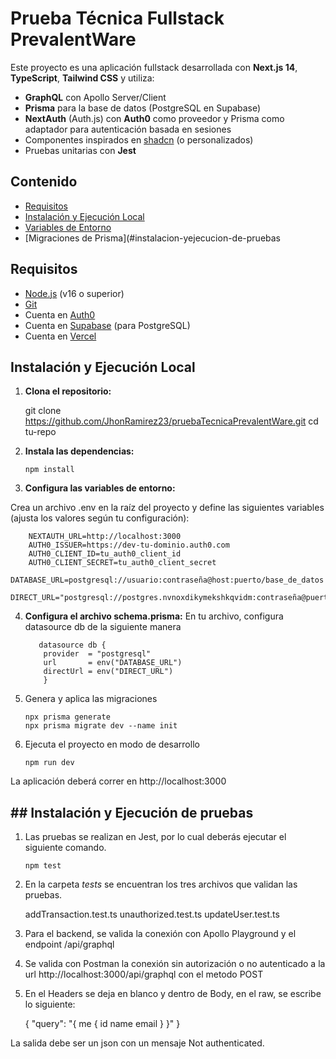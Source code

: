 # Prueba Técnica Fullstack PrevalentWare

Este proyecto es una aplicación fullstack desarrollada con **Next.js 14**, **TypeScript**, **Tailwind CSS** y utiliza:

- **GraphQL** con Apollo Server/Client
- **Prisma** para la base de datos (PostgreSQL en Supabase)
- **NextAuth** (Auth.js) con **Auth0** como proveedor y Prisma como adaptador para autenticación basada en sesiones
- Componentes inspirados en [shadcn](https://ui.shadcn.com/) (o personalizados)
- Pruebas unitarias con **Jest**

## Contenido

- [Requisitos](#requisitos)
- [Instalación y Ejecución Local](#instalación-y-ejecución-local)
- [Variables de Entorno](#variables-de-entorno)
- [Migraciones de Prisma](#instalacion-yejecucion-de-pruebas

## Requisitos

- [Node.js](https://nodejs.org/) (v16 o superior)
- [Git](https://git-scm.com/)
- Cuenta en [Auth0](https://auth0.com/)
- Cuenta en [Supabase](https://supabase.com/) (para PostgreSQL)
- Cuenta en [Vercel](https://vercel.com/)

## Instalación y Ejecución Local

1.  **Clona el repositorio:**

    git clone https://github.com/JhonRamirez23/pruebaTecnicaPrevalentWare.git
    cd tu-repo

2.  **Instala las dependencias:**

        npm install

3.  **Configura las variables de entorno:**

Crea un archivo .env en la raíz del proyecto y define las siguientes variables (ajusta los valores según tu configuración):

        NEXTAUTH_URL=http://localhost:3000
        AUTH0_ISSUER=https://dev-tu-dominio.auth0.com
        AUTH0_CLIENT_ID=tu_auth0_client_id
        AUTH0_CLIENT_SECRET=tu_auth0_client_secret
        DATABASE_URL=postgresql://usuario:contraseña@host:puerto/base_de_datos
        DIRECT_URL="postgresql://postgres.nvnoxdikymekshkqvidm:contraseña@puerto/base_de_datos"

4.  **Configura el archivo schema.prisma:**
    En tu archivo, configura datasource db de la siguiente manera

           datasource db {
            provider  = "postgresql"
            url       = env("DATABASE_URL")
            directUrl = env("DIRECT_URL")
            }

5.  Genera y aplica las migraciones

        npx prisma generate
        npx prisma migrate dev --name init

6.  Ejecuta el proyecto en modo de desarrollo

        npm run dev

La aplicación deberá correr en http://localhost:3000

## ## Instalación y Ejecución de pruebas

1.  Las pruebas se realizan en Jest, por lo cual deberás ejecutar el siguiente comando.

        npm test

2.  En la carpeta _tests_ se encuentran los tres archivos que validan las pruebas.

    addTransaction.test.ts
    unauthorized.test.ts
    updateUser.test.ts

3.  Para el backend, se valida la conexión con Apollo Playground y el endpoint /api/graphql

4.  Se valida con Postman la conexión sin autorización o no autenticado a la url http://localhost:3000/api/graphql con el metodo POST
5.  En el Headers se deja en blanco y dentro de Body, en el raw, se escribe lo siguiente:

    {
    "query": "{ me { id name email } }"
    }

La salida debe ser un json con un mensaje Not authenticated.
